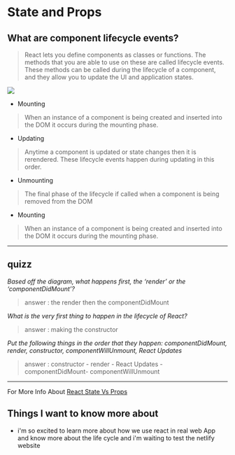 # State and Props

## What are component lifecycle events?
> React lets you define components as classes or functions. The methods that you are able to use on these are called lifecycle events. These methods can be called during the lifecycle of a component, and they allow you to update the UI and application states.

![](https://miro.medium.com/max/700/0*_UWbSFyhbBMVeCkj.jpeg)

- Mounting
> When an instance of a component is being created and inserted into the DOM it occurs during the mounting phase.


- Updating
> Anytime a component is updated or state changes then it is rerendered. These lifecycle events happen during updating in this order.


- Unmounting
> The final phase of the lifecycle if called when a component is being removed from the DOM


- Mounting
> When an instance of a component is being created and inserted into the DOM it occurs during the mounting phase.

<hr>

## quizz 

_Based off the diagram, what happens first, the ‘render’ or the ‘componentDidMount’?_

> answer : the render then the componentDidMount

_What is the very first thing to happen in the lifecycle of React?_

> answer : making the constructor

_Put the following things in the order that they happen: componentDidMount, render, constructor, componentWillUnmount, React Updates_

> answer : constructor - render - React Updates - componentDidMount- componentWillUnmount

<hr>

For More Info About [React State Vs Props](https://www.youtube.com/watch?v=IYvD9oBCuJI&ab_channel=WebDevSimplified)


## Things I want to know more about

- i'm so excited to learn more about how we use react in real web App and know more about the life cycle and i'm waiting to test the netlify website